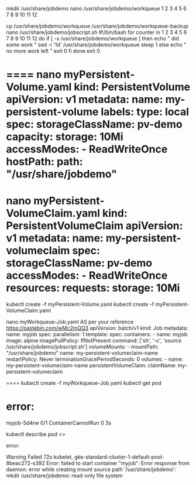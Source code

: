 mkdir /usr/share/jobdemo
nano /usr/share/jobdemo/workqueue
1
2
3
4
5
6
7
8
9
10
11
12

cp /usr/share/jobdemo/workqueue /usr/share/jobdemo/workqueue-backup
nano /usr/share/jobdemo/jobscript.sh
#!/bin/bash
for counter in 1 2 3 4 5 6 7 8 9 10 11 12
do
if [ -s /usr/share/jobdemo/workqueue ]
then 
   echo " did some work "
   sed -i '1d' /usr/share/jobdemo/workqueue
   sleep 1
else
   echo " no more work left "
   exit 0
fi
done
exit 0


====
nano myPersistent-Volume.yaml
kind: PersistentVolume
apiVersion: v1
metadata:
  name: my-persistent-volume
  labels:
    type: local
spec:
  storageClassName: pv-demo 
  capacity:
    storage: 10Mi
  accessModes:
    - ReadWriteOnce
  hostPath:
    path: "/usr/share/jobdemo"
===
nano myPersistent-VolumeClaim.yaml
kind: PersistentVolumeClaim
apiVersion: v1
metadata:
  name: my-persistent-volumeclaim
spec:
  storageClassName: pv-demo 
  accessModes:
    - ReadWriteOnce
  resources:
    requests:
      storage: 10Mi
===
kubectl create -f myPersistent-Volume.yaml
kubectl create -f myPersistent-VolumeClaim.yaml

nano myWorkqueue-Job.yaml
AS per your reference
https://pastebin.com/wMc2mQQ3
apiVersion: batch/v1
kind: Job
metadata:
  name: myjob
spec:
  parallelism: 1
  template:
    spec:
      containers:
        - name: myjob
          image: alpine
          imagePullPolicy: IfNotPresent
          command: ['sh', '-c', 'source /usr/share/jobdemo/jobscript.sh']
          volumeMounts:
          - mountPath: "/usr/share/jobdemo"
            name: my-persistent-volumeclaim-name
      restartPolicy: Never
      terminationGracePeriodSeconds: 0
      volumes:
      - name: my-persistent-volumeclaim-name
        persistentVolumeClaim:
          claimName: my-persistent-volumeclaim

====
kubectl create -f myWorkqueue-Job.yaml
kubectl get pod


error:
=====
myjob-5d4rw   0/1     ContainerCannotRun   0          3s

kubectl describe pod <>

error:

Warning  Failed     72s   kubelet, gke-standard-cluster-1-default-pool-8beac272-s392  Error: failed to start container "myjob": Error response from daemon: error while creating mount source path '/usr/share/jobdemo': mkdir /usr/share/jobdemo: read-only file system


